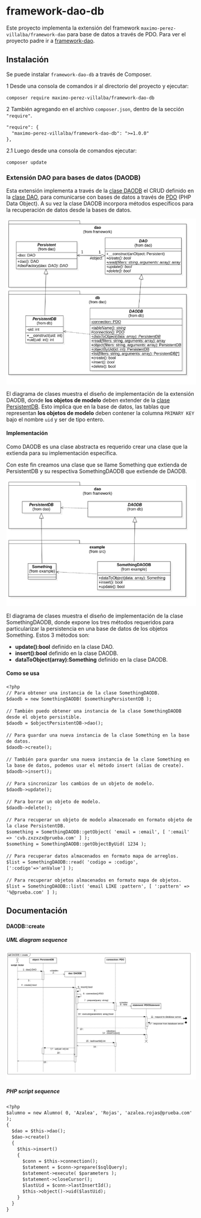 # framework-dao-db
Este proyecto implementa la extensión del framework `maximo-perez-villalba/framework-dao` para base de datos a través de PDO. Para ver el proyecto padre ir a [framework-dao](https://github.com/maximo-perez-villalba/framework-dao).


## Instalación
Se puede instalar `framework-dao-db` a través de Composer.

1 Desde una consola de comandos ir al directorio del proyecto y ejecutar:
```
composer require maximo-perez-villalba/framework-dao-db
```

2 También agregando en el archivo `composer.json`, dentro de la sección  `"require"`.
```
"require": {
  "maximo-perez-villalba/framework-dao-db": ">=1.0.0"
},
```
2.1 Luego desde una consola de comandos ejecutar:
```
composer update
```


### Extensión DAO para bases de datos (DAODB)
Esta extensión implementa a través de la [clase DAODB](/src/framework/dao/db/DAODB.php) el CRUD definido en la [clase DAO](https://github.com/maximo-perez-villalba/framework-dao/blob/main/src/framework/dao/DAO.php), para comunicarse con bases de datos a través de [PDO](https://www.php.net/manual/es/class.pdo) (PHP Data Object). A su vez la clase DAODB incorpora métodos específicos para la recuperación de datos desde la bases de datos.


![image:uml-class-daodb.png](/docs/uml-class-daodb.png)

El diagrama de clases muestra el diseño de implementación de la extensión DAODB, donde **los objetos de modelo** deben extender de la [clase PersistentDB](/src/framework/dao/db/PersistentDB.php). Esto implica que en la base de datos, las tablas que representan **los objetos de modelo** deben contener la columna `PRIMARY KEY` bajo el nombre `uid` y ser de tipo entero.


#### Implementación
Como DAODB es una clase abstracta es requerido crear una clase que la extienda para su implementación específica.

Con este fin creamos una clase que se llame Something que extienda de PersistentDB y su respectiva SomethingDAODB que extiende de DAODB.

![image:uml-class-something-daodb.png](/docs/uml-class-something-daodb.png)

El diagrama de clases muestra el diseño de implementación de la clase SomethingDAODB, donde expone los tres métodos requeridos para particularizar la persistencia en una base de datos de los objetos Something. Estos 3 métodos son:
* **update():bool** definido en la clase DAO.
* **insert():bool** definido en la clase DAODB.
* **dataToObject(array):Something** definido en la clase DAODB.
 
#### Como se usa
```
<?php
// Para obtener una instancia de la clase SomethingDAODB.
$daodb = new SomethingDAODB( $somethingPersistentDB );

// También puedo obtener una instancia de la clase SomethingDAODB desde el objeto persistible. 
$daodb = $objectPersistentDB->dao();

// Para guardar una nueva instancia de la clase Something en la base de datos.
$daodb->create();

// También para guardar una nueva instancia de la clase Something en la base de datos, podemos usar el método insert (alias de create).
$daodb->insert();

// Para sincronizar los cambios de un objeto de modelo.
$daodb->update();

// Para borrar un objeto de modelo.
$daodb->delete();

// Para recuperar un objeto de modelo almacenado en formato objeto de la clase PersistentDB.
$something = SomethingDAODB::getObject( 'email = :email', [ ':email' => 'cvb.zxzxzx@prueba.com' ] );
$something = SomethingDAODB::getObjectByUid( 1234 );

// Para recuperar datos almacenados en formato mapa de arreglos.
$list = SomethingDAODB::read( 'codigo = :codigo', [':codigo'=>'anValue'] );

// Para recuperar objetos almacenados en formato mapa de objetos.
$list = SomethingDAODB::list( 'email LIKE :pattern', [ ':pattern' => '%@prueba.com' ] );
```


## Documentación


#### DAODB::create

##### UML diagram sequence
![image:uml-sequence-daodb-create.png](/docs/uml-sequence-daodb-create.png)

##### PHP script sequence
```
<?php
$alumno = new Alumno( 0, 'Azalea', 'Rojas', 'azalea.rojas@prueba.com' );
{
  $dao = $this->dao();
  $dao->create()
  {
    $this->insert()
    {
      $conn = $this->connection();    
      $statement = $conn->prepare($sqlQuery);
      $statement->execute( $parameters );
      $statement->closeCursor();
      $lastUid = $conn->lastInsertId();
      $this->object()->uid($lastUid);
    }
  }
}
```
